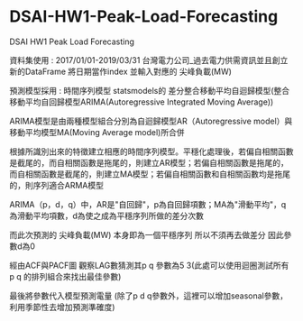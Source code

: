 # DSAI-HW1-Peak-Load-Forecasting
DSAI HW1 Peak Load Forecasting


資料集使用 : 2017/01/01-2019/03/31 台灣電力公司_過去電力供需資訊並且創立新的DataFrame 將日期當作index 並輸入對應的 尖峰負載(MW)

預測模型採用 : 時間序列模型 statsmodels的 差分整合移動平均自迴歸模型(整合移動平均自回歸模型ARIMA(Autoregressive Integrated Moving Average))

ARIMA模型是由兩種模型組合分別為自迴歸模型AR（Autoregressive model）與 移動平均模型MA(Moving Average model)所合併

根據所識別出來的特徵建立相應的時間序列模型。平穩化處理後，若偏自相關函數是截尾的，而自相關函數是拖尾的，則建立AR模型；若偏自相關函數是拖尾的，而自相關函數是截尾的，則建立MA模型；若偏自相關函數和自相關函數均是拖尾的，則序列適合ARMA模型


ARIMA（p，d，q）中，AR是"自回歸"，p為自回歸項數；MA為"滑動平均"，q為滑動平均項數，d為使之成為平穩序列所做的差分次數

而此次預測的 尖峰負載(MW) 本身即為一個平穩序列 所以不須再去做差分 因此參數d為0

經由ACF與PACF圖 觀察LAG數猜測其p q 參數為5 3(此處可以使用迴圈測試所有p q 的排列組合來找出最佳參數)

最後將參數代入模型預測電量  (除了p d q參數外，這裡可以增加seasonal參數，利用季節性去增加預測準確度)

